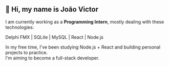 <h2>👋 Hi, my name is João Victor</h2>

<p>I am currently working as a <b>Programming Intern</b>, mostly dealing with these technologies:</p>

<p>Delphi FMX | SQLite | MySQL | React | Node.js</p>

<p>In my free time, I've been studying Node.js + React and building personal projects to practice.<br> I'm aiming to become a full-stack developer.</p>
